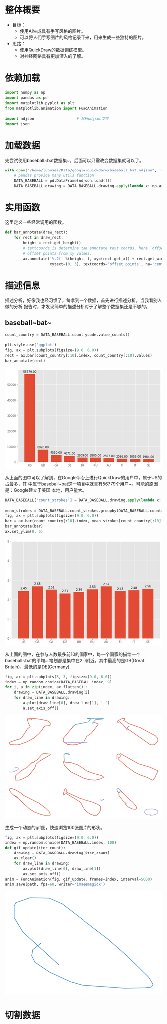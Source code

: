 # 整体概要

-   目标：
    -   使用AI生成具有手写风格的图片。
    -   可以将人们手写图片的风格记录下来，用来生成一些独特的图片。
-   思路：
    -   使用QuickDraw的数据训练模型。
    -   对神经网络具有更加深入的了解。

# 依赖加载

```python
import numpy as np
import pandas as pd
import matplotlib.pyplot as plt
from matplotlib.animation import FuncAnimation

import ndjson                   # 解析ndjson文件
import json
```

# 加载数据

先尝试使用baseball~bat数据集~，后面可以只需改变数据集就可以了。

```python
with open("/home/luhuaei/Data/google-quickdarw/baseball_bat.ndjson", 'r') as f:
    # pandas provice many utils function
    DATA_BASEBALL = pd.DataFrame(ndjson.load(f))
    DATA_BASEBALL.drawing = DATA_BASEBALL.drawing.apply(lambda x: np.array(x))
```

# 实用函数

这里定义一些经常调用的函数。

```python
def bar_annotate(draw_rect):
    for rect in draw_rect:
        height = rect.get_height()
        # textcoords is determine the annotate text coords, here `offset points' is represented
        # offset points from xy values.
        ax.annotate('%.2f' %(height, ), xy=(rect.get_x() + rect.get_width() / 2, height),
                    xytext=(0, 3), textcoords='offset points', ha='center', va='bottom')
```

# 描述信息

描述分析，好像我也经习惯了，每拿到一个数据，首先进行描述分析，当我看别人做的分析
报告时，才发现简单的描述分析对于了解整个数据集还是不够的。

## baseball~bat~

```python
count_country = DATA_BASEBALL.countrycode.value_counts()

plt.style.use('ggplot')
fig, ax = plt.subplots(figsize=(9.0, 6.0))
rect = ax.bar(count_country[:10].index, count_country[:10].values)
bar_annotate(rect)
```

![](./images/have-fun-on-quick-draw-01-923979.png)

从上面的图中可以了解到，在Google平台上进行QuickDraw的用户中，属于US的占最多，其
中属于baseball~bat这一项目中就具有56779个用户~。可能的原因是：Google建立于美国
本地，用户量大。

```python
DATA_BASEBALL['count_strokes'] = DATA_BASEBALL.drawing.apply(lambda x: np.array(x).shape[0])

mean_strokes = DATA_BASEBALL.count_strokes.groupby(DATA_BASEBALL.countrycode).mean()
fig, ax = plt.subplots(figsize=(9.0, 6.0))
bar = ax.bar(count_country[:10].index, mean_strokes[count_country[:10].index])
bar_annotate(bar)
ax.set_ylim(0, 5)
```

![](./images/have-fun-on-quick-draw-01-104983.png)

从上面的图中，在参与人数最多前10的国家中，每一个国家的描绘一个baseball~bat的平均~
笔划都是集中在2.0附近。其中最高的是GB(Great
Britain)，最低的是DE(Germany).

```python
fig, ax = plt.subplots(3, 3, figsize=(9.0, 6.0))
index = np.random.choice(DATA_BASEBALL.index, 9)
for i, a in zip(index, ax.flatten()):
    drawing = DATA_BASEBALL.drawing[i]
    for draw_line in drawing:
        a.plot(draw_line[0], draw_line[1], '-')
        a.set_axis_off()
```

![](./images/have-fun-on-quick-draw-01-115375.png)

生成一个动态的gif图，快速浏览100张图片的形状。

```python
fig, ax = plt.subplots(figsize=(9.0, 6.0))
index = np.random.choice(DATA_BASEBALL.index, 100)
def gif_update(iter_count):
    drawing = DATA_BASEBALL.drawing[iter_count]
    ax.clear()
    for draw_line in drawing:
        ax.plot(draw_line[0], draw_line[1])
        ax.set_axis_off()
anim = FuncAnimation(fig, gif_update, frames=index, interval=5000)
anim.save(path, fps=60, writer='imagemagick')
```

![](./images/have-fun-on-quick-draw-01-221760.gif)

# 切割数据

```python
```
